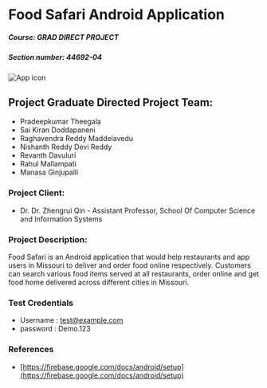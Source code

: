 # Food Safari Android Application
##### Course: GRAD DIRECT PROJECT
##### Section number: 44692-04

![App icon](https://github.com/saikirandd/Food_Safari/blob/master/app/src/main/res/drawable/appicon%20-%20Copy.png)
## Project Graduate Directed Project Team:
- Pradeepkumar Theegala
- Sai Kiran Doddapaneni
- Raghavendra Reddy Maddelavedu
- Nishanth Reddy Devi Reddy
- Revanth Davuluri
- Rahul Mallampati
- Manasa Ginjupalli
### Project Client:
- Dr. Dr. Zhengrui Qin - Assistant Professor, School Of Computer Science and Information Systems
### Project Description:
Food Safari is an Android application that would help restaurants and app users in Missouri to deliver and order food online respectively. Customers can search various food items served at all restaurants, order online and get food home delivered across different cities in Missouri.
### Test Credentials
- Username : test@example.com
- password : Demo.123
### References
- [https://firebase.google.com/docs/android/setup](https://firebase.google.com/docs/android/setup)

